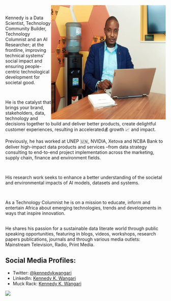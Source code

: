<img align="right" alt="GIF" src="https://github.com/kennedykwangari/kennedykwangari/blob/master/images/kennedykwangari.jpg" width="360" height="360" />
<br>

Kennedy is a Data Scientist, Technology Community Builder, Technology Columnist and an AI Researcher; at the frontline, improving technical systems’ social impact and ensuring people-centric technological development for societal good.

<br>

He is the catalyst that brings your brand, stakeholders, data, technology and decisions together to build and deliver better products, create delightful customer experiences, resulting in accelerated💰 growth 📈 and impact. <br>

Previously, he has worked at UNEP 🇺🇳, NVIDIA, Xetova and NCBA Bank to deliver high-impact data products and services –from data strategy consulting to end-to-end project implementation across the marketing, supply chain, finance and environment fields.

<br>

His research work seeks to enhance a better understanding of the societal and environmental impacts of AI models, datasets and systems.  

<br>

As a Technology Columnist he is on a mission to educate, inform and entertain Africa about emerging technologies, trends and developments in ways that inspire innovation.

<br>
He shares his passion for a sustainable data literate world through public speaking opportunities, featuring in blogs, videos, workshops, research papers publications, journals and through various media outlets: Mainstream Television, Radio,  Print Media.


<br>

## Social Media Profiles:

- Twitter: [@kennedykwangari](https://github.com/kennedykwangari)
- LinkedIn: [Kennedy K. Wangari](https://www.linkedin.com/in/kennedykwangari/)
- Muck Rack: [Kennedy K. Wangari](https://muckrack.com/kennedykwangari)

![](https://komarev.com/ghpvc/?username=kennedykwangari&color=blue)


<br>

</p>

<!--
**wajahatkarim3/wajahatkarim3** is a ✨ _special_ ✨ repository because its `README.md` (this file) appears on your GitHub profile.

Here are some ideas to get you started:

- 🔭 I’m currently working on ...
- 🌱 I’m currently learning ...
- 👯 I’m looking to collaborate on ...
- 🤔 I’m looking for help with ...
- 💬 Ask me about ...
- 📫 How to reach me: ...
- 😄 Pronouns: ...
- ⚡ Fun fact: ...
-->
